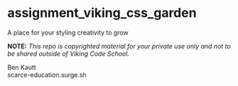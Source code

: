 assignment_viking_css_garden
============================

A place for your styling creativity to grow


**NOTE:** *This repo is copyrighted material for your private use only and not to be shared outside of Viking Code School.*

Ben Kautt  
scarce-education.surge.sh
